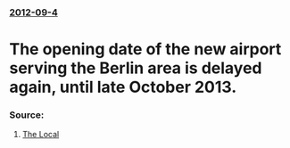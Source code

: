 ### [2012-09-4](/news/2012/09/4/index.md)

# The opening date of the new airport serving the Berlin area is delayed again, until late October 2013. 




### Source:

1. [The Local](http://www.thelocal.de/national/20120904-44761.html)
